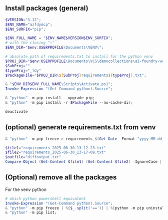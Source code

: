 ## Install packages (general)
```powershell
$VERSION="3.12";
$ENV_NAME="azfdymcp";
$ENV_SURFIX="pip";

$ENV_FULL_NAME = "$ENV_NAME$VERSION$ENV_SURFIX";
# with the closing "\"
$ENV_DIR="$env:USERPROFILE\Documents\VENV\";

# absolute path of requirements.txt to install for the python venv
$PROJ_DIR="$env:USERPROFILE\Documents\VCS\democollections\ai-foundry-workshop";
$SubProj=""
$typeProj="_fdy"
$PackageFile="$PROJ_DIR\${SubProj}requirements${typeProj}.txt";

& "$ENV_DIR$ENV_FULL_NAME\Scripts\Activate.ps1";
Invoke-Expression "(Get-Command python).Source";

& "python" -m pip install --upgrade pip;
& "python" -m pip install -r $PackageFile --no-cache-dir;

deactivate
```

## (optional) generate requirements.txt from venv
```powershell
& "python" -m pip freeze > requirements_$(Get-Date -Format "yyyy-MM-dd_HH-mm-ss").txt
```

```powershell
$file1="requirements_2025-06-30_13-12-23.txt"
$file2="requirements_2025-06-30_13-17-09.txt"
$outfile="diffoutput.txt"
Compare-Object (Get-Content $file1) (Get-Content $file2) -IgnoreCase | Out-File $outfile;

```

## (Optional) remove all the packages
For the venv python
```powershell
# which python powershell equivalent
Invoke-Expression "(Get-Command python).Source";
& "python" -m pip freeze | %{$_.split('==')} | %{python -m pip uninstall -y $_};
& "python" -m pip list;
```